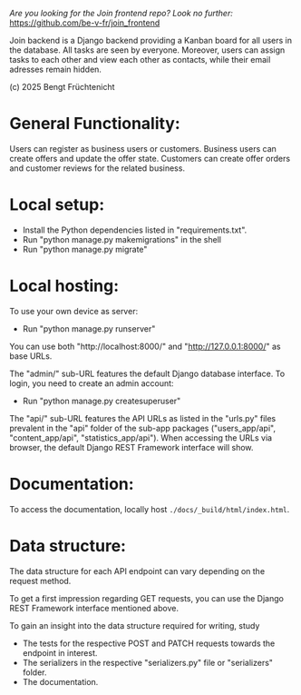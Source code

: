 *Are you looking for the Join frontend repo? Look no further:* https://github.com/be-v-fr/join_frontend

Join backend is a Django backend providing a Kanban board for all users in the database. All tasks are
seen by everyone. Moreover, users can assign tasks to each other and view each other as contacts,
while their email adresses remain hidden.

(c) 2025 Bengt Früchtenicht

General Functionality:
======================

Users can register as business users or customers.
Business users can create offers and update the offer state.
Customers can create offer orders and customer reviews for the related business.

Local setup:
============

- Install the Python dependencies listed in "requirements.txt".
- Run "python manage.py makemigrations" in the shell
- Run "python manage.py migrate"

Local hosting:
==============

To use your own device as server:
- Run "python manage.py runserver"

You can use both "http://localhost:8000/" and "http://127.0.0.1:8000/" as base URLs.

The "admin/" sub-URL features the default Django database interface. To login, you need
to create an admin account:
- Run "python manage.py createsuperuser"

The "api/" sub-URL features the API URLs as listed in the "urls.py" files prevalent in the
"api" folder of the sub-app packages ("users_app/api", "content_app/api", "statistics_app/api").
When accessing the URLs via browser, the default Django REST Framework interface will show.

Documentation:
==============

To access the documentation, locally host `./docs/_build/html/index.html`.

Data structure:
===============

The data structure for each API endpoint can vary depending on the request method.

To get a first impression regarding GET requests, you can use the Django REST Framework interface
mentioned above.

To gain an insight into the data structure required for writing, study
- The tests for the respective POST and PATCH requests towards the endpoint in interest.
- The serializers in the respective "serializers.py" file or "serializers" folder.
- The documentation.